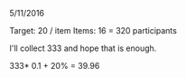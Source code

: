 5/11/2016

Target: 20 / item
Items: 16
= 320 participants

I'll collect 333 and hope that is enough.

333* 0.1 + 20% = 39.96
